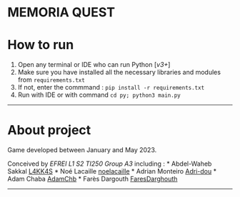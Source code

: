 # MEMORIA QUEST

# How to run

1. Open any terminal or IDE who can run Python \[*v3+*\]
2. Make sure you have installed all the necessary libraries and modules from `requirements.txt`
3. If not, enter the commmand : `pip install -r requirements.txt`
4. Run with IDE or with command `cd py; python3 main.py`

---

# About project

Game developed between January and May 2023.

Conceived by *EFREI L1 S2 TI250 Group A3* including :
    * Abdel-Waheb Sakkal [L4KK4S](https://github.com/L4KK4S)
    * Noé Lacaille [noelacaille](https://github.com/noelacaille)
    * Adrian Monteiro [Adri-dou](https://github.com/Adri-dou)
    * Adam Chaba [AdamChb](https://github.com/AdamChb)
    * Farès Dargouth [FaresDarghouth](https://github.com/FaresDarghouth)

---
